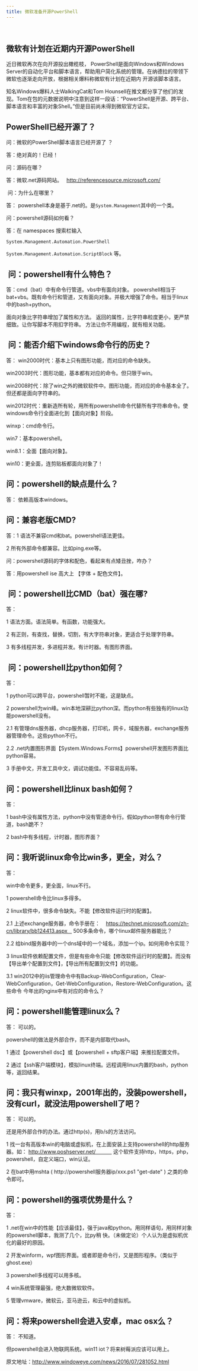 ```yaml
---
title: 微软准备开源PowerShell
---
```

  

## 微软有计划在近期内开源PowerShell

近日微软再次在向开源投出橄榄枝， PowerShell是面向Windows和Windows Server的自动化平台和脚本语言，帮助用户简化系统的管理。在纳德拉的带领下微软也逐渐走向开放，根据相关爆料称微软有计划在近期内 开源该脚本语言。

知名Windows爆料人士WalkingCat和Tom Hounsell在推文都分享了他们的发现。Tom在包的元数据说明中注意到这样一段话：“PowerShell是开源、跨平台、脚本语言和丰富的对象Shell。”但是目前尚未得到微软官方证实。
<!-- more -->
## PowerShell已经开源了？

问：微软的PowerShell脚本语言已经开源了 ？

答：绝对真的！已经！

问：源码在哪？

答：微软.net源码网站。   http://referencesource.microsoft.com/

 问：为什么在哪里？

答： powershell本身是基于.net的。是`System.Management`其中的一个类。

问：powershell源码如何看？

答：在 namespaces 搜索栏输入  

`System.Management.Automation.PowerShell`

`System.Management.Automation.ScriptBlock` 等。

##  问：powershell有什么特色？

答：cmd（bat）中有命令行管道。vbs中有面向对象。 powershell相当于bat+vbs。既有命令行和管道，又有面向对象。并极大增强了命令。相当于linux中的bash+python。

面向对象比字符串增加了属性和方法。 返回的属性，比字符串粒度更小，更严禁细致。让你写脚本不用扣字符串。 方法让你不用编程，就有相关功能。

##  问：能否介绍下windows命令行的历史？

答： win2000时代：基本上只有图形功能，而对应的命令缺失。

win2003时代：图形功能，基本都有对应的命令。但只限于win。

win2008时代：除了win之外的微软软件中。图形功能，而对应的命令基本全了。但还都是面向字符串的。

win2012时代：重新造所有轮，用所有powershell命令代替所有字符串命令。使windows命令行全面进化到【面向对象】阶段。 

winxp：cmd命令行。

win7：基本powershell。

win8.1：全面【面向对象】。

win10：更全面，连剪贴板都面向对象了！ 

## 问：powershell的缺点是什么？

答： 依赖高版本windows。 

## 问：兼容老版CMD?

答：1 语法不兼容cmd和bat。powershell语法更佳。

2 所有外部命令都兼容。比如ping.exe等。 

问：powershell源码的字体和配色，看起来有点矮丑挫，咋办？

答：用powershell ise 高大上 【字体 + 配色文件】。  

##  问：powershell比CMD（bat）强在哪?

答：

1 语法方面。语法简单。有函数，功能强大。

2 有正则，有查找，替换，切割，有大字符串对象，更适合于处理字符串。

3 有多线程并发，多进程并发。有计时器。有图形界面。

##  问：powershell比python如何？

答：

1 python可以跨平台，powershell暂时不能，这是缺点。

2 powershell为win峰。win本地深耕比python深。而python有些独有的linux功能powershell没有。

2.1 有管理dns服务器，dhcp服务器，打印机，网卡，域服务器，exchange服务器管理命令。这些python不行。

2.2 .net内置图形界面【System.Windows.Forms】powershell开发图形界面比python容易。

3 手册中文，开发工具中文，调试功能佳。不容易乱码等。   

## 问：powershell比linux bash如何？

答：

1 bash中没有属性方法，python中没有管道命令行。假如python带有命令行管道，bash跪不？

2 bash中有多线程，计时器，图形界面？ 

## 问：我听说linux命令比win多，更全，对么？

答：

win中命令更多，更全面，linux不行。

1 powershell命令比linux多得多。

2 linux软件中，很多命令缺失。不能【修改软件运行时的配置】。

2.1 上述exchange服务器，命令手册在：    https://technet.microsoft.com/zh-cn/library/bb124413.aspx    500多条命令，哪个linux邮件服务器能比？

2.2 给bind服务器中的一个dns域中的一个域名，添加一个ip。如何用命令实现？

3 linux软件依赖配置文件，但是有些命令只能【修改软件运行时的配置】。而没有【导出单个配置到文件】，【导出所有配置到文件】的功能。

3.1 win2012中的iis管理命令中有Backup-WebConfiguration，Clear-WebConfiguration，Get-WebConfiguration，Restore-WebConfiguration。这些命令 今年出的nginx中有对应的命令么？ 

## 问：powershell能管理linux么？

答： 可以的。

powershell的做法是外部合作，而不是内部取代bash。

1 通过【powershell dsc】或【powershell + sftp客户端】来推拉配置文件。

2 通过【ssh客户端模块】，模拟linux终端。远程调用linux内置的bash，python等，返回结果。 

## 问：我只有winxp，2001年出的，没装powershell，没有curl，就没法用powershell了吧？

答： 可以的。

还是用外部合作的办法。通过http(s)，用b/s的方法访问。

1 找一台有高版本win的电脑或虚拟机，在上面安装上支持powershell的http服务器。如： http://www.poshserver.net/            这个软件支持http，https，php，powershell，自定义端口，win认证。

2 在bat中用mshta ( http://powershell服务器ip/xxx.ps1 "get-date" ) 之类的命令即可。 

## 问：powershell的强项优势是什么？

答：

1 .net在win中的性能【应该最佳】，强于java和python。用同样语句，用同样对象的powershell脚本，我测了几个，比py稍 快。（未做定论）个人认为是虚拟机优化的最好的原因。

2 开发winform，wpf图形界面。或者即是命令行，又是图形程序。（类似于ghost.exe）

3 powershell多线程可以用多核。

4 win系统管理最强，绝大数微软软件。

5 管理vmware，微软云，亚马逊云，和云中的虚拟机。 

## 问：将来powershell会进入安卓，mac osx么？

答： 不知道。

但powershell会进入物联网系统。win11 iot？将来树莓派应该可以用上。

原文地址：http://www.windoweye.com/news/2016/07/281052.html